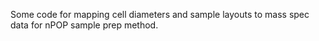 Some code for mapping cell diameters and sample layouts to mass spec data for nPOP sample prep method.
